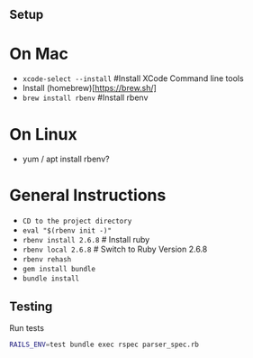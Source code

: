 ## Setup
On Mac
======
- `xcode-select --install` #Install XCode Command line tools 
- Install (homebrew)[https://brew.sh/]
- `brew install rbenv` #Install rbenv

On Linux
========
- yum / apt install rbenv?

General Instructions
====================
- `CD to the project directory`
- `eval "$(rbenv init -)"`
- `rbenv install 2.6.8` # Install ruby
- `rbenv local 2.6.8` # Switch to Ruby Version 2.6.8
- `rbenv rehash`
- `gem install bundle`
- `bundle install`

## Testing
Run tests
```sh
RAILS_ENV=test bundle exec rspec parser_spec.rb
```